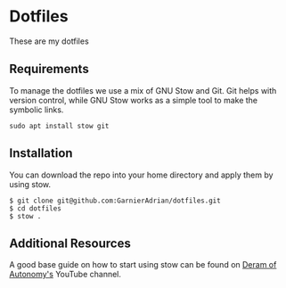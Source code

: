 # Dotfiles

These are my dotfiles


## Requirements

To manage the dotfiles we use a mix of GNU Stow and Git. Git helps with version control, while GNU Stow works as a simple tool to make the symbolic links. 

```
sudo apt install stow git
```

## Installation

You can download the repo into your home directory and apply them by using stow.

```
$ git clone git@github.com:GarnierAdrian/dotfiles.git
$ cd dotfiles
$ stow .
```

## Additional Resources

A good base guide on how to start using stow can be found on [Deram of Autonomy's](https://youtu.be/y6XCebnB9gs?si=8kJ7r6yaVlHMpX6S) YouTube channel. 
